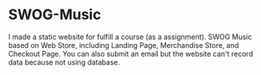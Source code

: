 # SWOG-Music
I made a static website for fulfill a course (as a assignment). SWOG Music based on Web Store, including Landing Page, Merchandise Store, and Checkout Page. You can also submit an email but the website can't record data because not using database.
